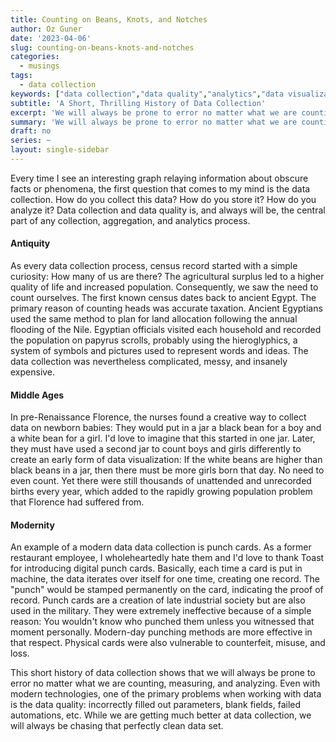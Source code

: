 ```yaml
---
title: Counting on Beans, Knots, and Notches
author: Oz Guner
date: '2023-04-06'
slug: counting-on-beans-knots-and-notches
categories:
  - musings
tags: 
  - data collection
keywords: ["data collection","data quality","analytics","data visualization","dataset","parameters"]
subtitle: 'A Short, Thrilling History of Data Collection'
excerpt: 'We will always be prone to error no matter what we are counting, measuring, and analyzing. While we are getting much better at data collection, we will always be chasing that perfectly clean data set.'
summary: 'We will always be prone to error no matter what we are counting, measuring, and analyzing. While we are getting much better at data collection, we will always be chasing that perfectly clean data set.'
draft: no
series: ~
layout: single-sidebar
---
```


Every time I see an interesting graph relaying information about obscure facts or phenomena, the first question that comes to my mind is the data collection. How do you collect this data? How do you store it? How do you analyze it? Data collection and data quality is, and always will be, the central part of any collection, aggregation, and analytics process. 

#### Antiquity 
As every data collection process, census record started with a simple curiosity: How many of us are there? The agricultural surplus led to a higher quality of life and increased population. Consequently, we saw the need to count ourselves. The first known census dates back to ancient Egypt. The primary reason of counting heads was accurate taxation. Ancient Egyptians used the same method to plan for land allocation following the annual flooding of the Nile. Egyptian officials visited each household and recorded the population on papyrus scrolls, probably using the hieroglyphics, a system of symbols and pictures used to represent words and ideas. The data collection was nevertheless complicated, messy, and insanely expensive.

#### Middle Ages
In pre-Renaissance Florence, the nurses found a creative way to collect data on newborn babies: They would put in a jar a black bean for a boy and a white bean for a girl. I'd love to imagine that this started in one jar. Later, they must have used a second jar to count boys and girls differently to create an early form of data visualization: If the white beans are higher than black beans in a jar, then there must be more girls born that day. No need to even count. Yet there were still thousands of unattended and unrecorded births every year, which added to the rapidly growing population problem that Florence had suffered from. 

#### Modernity
An example of a modern data data collection is punch cards. As a former restaurant employee, I wholeheartedly hate them and I'd love to thank Toast for introducing digital punch cards. Basically, each time a card is put in machine, the data iterates over itself for one time, creating one record. The "punch" would be stamped permanently on the card, indicating the proof of record. Punch cards are a creation of late industrial society but are also used in the military. They were extremely ineffective because of a simple reason: You wouldn't know who punched them unless you witnessed that moment personally. Modern-day punching methods are more effective in that respect. Physical cards were also vulnerable to counterfeit, misuse, and loss. 

This short history of data collection shows that we will always be prone to error no matter what we are counting, measuring, and analyzing. Even with modern technologies, one of the primary problems when working with data is the data quality: incorrectly filled out parameters, blank fields, failed automations, etc. While we are getting much better at data collection, we will always be chasing that perfectly clean data set.




